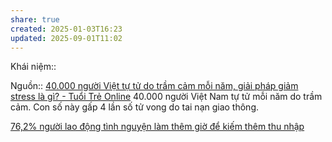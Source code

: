 ```yaml
---
share: true
created: 2025-01-03T16:23
updated: 2025-09-01T11:02
---
```

Khái niệm:: 

Nguồn:: [40.000 người Việt tự tử do trầm cảm mỗi năm, giải pháp giảm stress là gì? - Tuổi Trẻ Online](https://tuoitre.vn/40-000-nguoi-viet-tu-tu-do-tram-cam-moi-nam-giai-phap-giam-stress-la-gi-20230426121452259.htm)
40.000 người Việt Nam tự tử mỗi năm do trầm cảm. Con số này gấp 4 lần số tử vong do tai nạn giao thông.

[76,2% người lao động tình nguyện làm thêm giờ để kiếm thêm thu nhập](./76,2%25%20ng%C6%B0%E1%BB%9Di%20lao%20%C4%91%E1%BB%99ng%20t%C3%ACnh%20nguy%E1%BB%87n%20l%C3%A0m%20th%C3%AAm%20gi%E1%BB%9D%20%C4%91%E1%BB%83%20ki%E1%BA%BFm%20th%C3%AAm%20thu%20nh%E1%BA%ADp.md)
